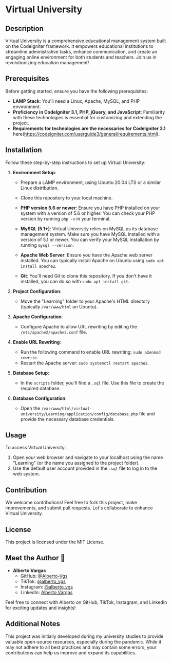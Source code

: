 # Virtual University

## Description
Virtual University is a comprehensive educational management system built on the CodeIgniter framework. It empowers educational institutions to streamline administrative tasks, enhance communication, and create an engaging online environment for both students and teachers. Join us in revolutionizing education management!

## Prerequisites
Before getting started, ensure you have the following prerequisites:
- **LAMP Stack**: You'll need a Linux, Apache, MySQL, and PHP environment.
- **Proficiency in CodeIgniter 3.1, PHP, jQuery, and JavaScript**: Familiarity with these technologies is essential for customizing and extending the project.
- **Requirements for technologies are the necessaries for CodeIgniter 3.1** here(https://codeigniter.com/userguide3/general/requirements.html).

## Installation
Follow these step-by-step instructions to set up Virtual University:

1. **Environment Setup**:
   - Prepare a LAMP environment, using Ubuntu 20.04 LTS or a similar Linux distribution.
   - Clone this repository to your local machine.

   - **PHP version 5.6 or newer**: Ensure you have PHP installed on your system with a version of 5.6 or higher. You can check your PHP version by running `php -v` in your terminal.

   - **MySQL (5.1+)**: Virtual University relies on MySQL as its database management system. Make sure you have MySQL installed with a version of 5.1 or newer. You can verify your MySQL installation by running `mysql --version`.

   - **Apache Web Server**: Ensure you have the Apache web server installed. You can typically install Apache on Ubuntu using `sudo apt install apache2`.

   - **Git**: You'll need Git to clone this repository. If you don't have it installed, you can do so with `sudo apt install git`.

2. **Project Configuration**:
   - Move the "Learning" folder to your Apache's HTML directory (typically `/var/www/html` on Ubuntu).

3. **Apache Configuration**:
   - Configure Apache to allow URL rewriting by editing the `/etc/apache2/apache2.conf` file.

4. **Enable URL Rewriting**:
   - Run the following command to enable URL rewriting: `sudo a2enmod rewrite`.
   - Restart the Apache server: `sudo systemctl restart apache2`.

5. **Database Setup**:
   - In the `scripts` folder, you'll find a `.sql` file. Use this file to create the required database.

6. **Database Configuration**:
   - Open the `/var/www/html/virtual-university/Learning/application/config/database.php` file and provide the necessary database credentials.

## Usage
To access Virtual University:

1. Open your web browser and navigate to your localhost using the name "Learning" (or the name you assigned to the project folder).
2. Use the default user account provided in the `.sql` file to log in to the web system.

## Contribution
We welcome contributions! Feel free to fork this project, make improvements, and submit pull requests. Let's collaborate to enhance Virtual University.

## License
This project is licensed under the MIT License.

## Meet the Author 🚀

- **Alberto Vargas**
  - GitHub: [@Alberto-Vgs](https://github.com/Alberto-Vgs)
  - TikTok: [@alberto_vgs](https://www.tiktok.com/@alberto_vgs)
  - Instagram: [@alberto_vgs](https://www.instagram.com/alberto_vgs_/)
  - LinkedIn: [Alberto Vargas](https://www.linkedin.com/in/alberto-vgs/)
  
Feel free to connect with Alberto on GitHub, TikTok, Instagram, and LinkedIn for exciting updates and insights!



## Additional Notes
This project was initially developed during my university studies to provide valuable open-source resources, especially during the pandemic. While it may not adhere to all best practices and may contain some errors, your contributions can help us improve and expand its capabilities.
